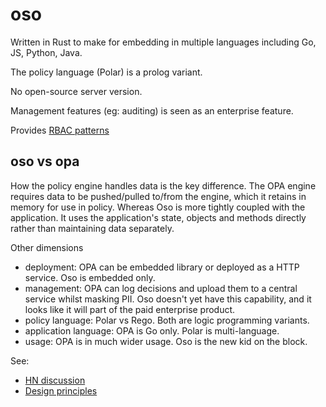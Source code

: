 # oso

Written in Rust to make for embedding in multiple languages including Go, JS, Python, Java.

The policy language (Polar) is a prolog variant.

No open-source server version.

Management features (eg: auditing) is seen as an enterprise feature.

Provides [RBAC patterns](https://docs.osohq.com/java/learn/roles.html)

## oso vs opa

How the policy engine handles data is the key difference. The OPA engine requires data to be pushed/pulled to/from the engine, which it retains in memory for use in policy. Whereas Oso is more tightly coupled with the application. It uses the application's state, objects and methods directly rather than maintaining data separately.

Other dimensions
- deployment: OPA can be embedded library or deployed as a HTTP service. Oso is embedded only.
- management: OPA can log decisions and upload them to a central service whilst masking PII. Oso doesn't yet have this capability, and it looks like it will part of the paid enterprise product.
- policy language: Polar vs Rego. Both are logic programming variants.
- application language: OPA is Go only. Polar is multi-language.
- usage: OPA is in much wider usage. Oso is the new kid on the block.

See:

- [HN discussion](https://news.ycombinator.com/item?id=25444538])
- [Design principles](https://github.com/osohq/oso/blob/dec124f7ebad67a3658c10712832401d80cbec9a/docs/content/any/project/design-principles.md)
